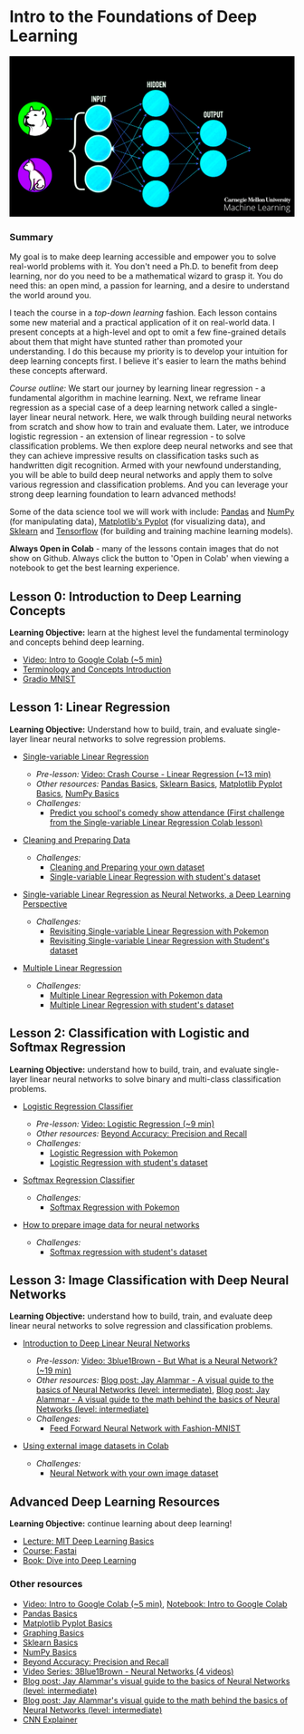 # Intro to the Foundations of Deep Learning

![Cat Dog Deep Learning](https://github.com/krmiddlebrook/intro_to_deep_learning/blob/master/images/cat-dog-ml-gif.gif)

### Summary

My goal is to make deep learning accessible and empower you to solve real-world problems with it. You don't need a Ph.D. to benefit from deep learning, nor do you need to be a mathematical wizard to grasp it. You do need this: an open mind, a passion for learning, and a desire to understand the world around you.

I teach the course in a _top-down learning_ fashion. Each lesson contains some new material and a practical application of it on real-world data. I present concepts at a high-level and opt to omit a few fine-grained details about them that might have stunted rather than promoted your understanding. I do this because my priority is to develop your intuition for deep learning concepts first. I believe it's easier to learn the maths behind these concepts afterward.

_Course outline:_
We start our journey by learning linear regression - a fundamental algorithm in machine learning. Next, we reframe linear regression as a special case of a deep learning network called a single-layer linear neural network. Here, we walk through building neural networks from scratch and show how to train and evaluate them. Later, we introduce logistic regression - an extension of linear regression - to solve classification problems. We then explore deep neural networks and see that they can achieve impressive results on classification tasks such as handwritten digit recognition. Armed with your newfound understanding, you will be able to build deep neural networks and apply them to solve various regression and classification problems. And you can leverage your strong deep learning foundation to learn advanced methods!

Some of the data science tool we will work with include: [Pandas](./basics/Basics_Pandas.ipynb) and [NumPy](./basics/Basics_NumPy.ipynb) (for manipulating data), [Matplotlib's Pyplot](./basics/Basic_Matplotlib_Pyplot.ipynb) (for visualizing data), and [Sklearn](./basics/Basics_Sklearn.ipynb) and
[Tensorflow](https://www.tensorflow.org/) (for building and training machine learning models).

**Always Open in Colab** - many of the lessons contain images that do not show on Github. Always click the button to 'Open in Colab' when viewing a notebook to get the best learning experience.

## Lesson 0: Introduction to Deep Learning Concepts

**Learning Objective:** learn at the highest level the fundamental terminology and concepts behind deep learning.

- [Video: Intro to Google Colab (~5 min)](https://www.youtube.com/watch?v=inN8seMm7UI)
- [Terminology and Concepts Introduction](./machine_learning/lesson%200%20-%20machine%20learning/Intro_to_Machine_Learning.ipynb)
- [Gradio MNIST](../lesson%200%20-%20machine%20learning/Gradio_MNIST_Tutorial.ipynb)

## Lesson 1: Linear Regression

**Learning Objective:** Understand how to build, train, and evaluate single-layer linear neural networks to solve regression problems.

- [Single-variable Linear Regression](./machine_learning/lesson%201%20-%20linear%20regression/examples/From_Linear_Regression_to_Deep_Learning.ipynb)

  - _Pre-lesson:_ [Video: Crash Course - Linear Regression (~13 min)](https://www.youtube.com/watch?v=WWqE7YHR4Jc&t=13s)
  - _Other resources:_ [Pandas Basics](./basics/Basics_Pandas.ipynb), [Sklearn Basics](./basics/Basics_Sklearn.ipynb), [Matplotlib Pyplot Basics](./basics/Basic_Matplotlib_Pyplot.ipynb), [NumPy Basics](./basics/Basics_NumPy.ipynb)
  - _Challenges:_
    - [Predict you school's comedy show attendance (First challenge from the Single-variable Linear Regression Colab lesson)](./machine_learning/lesson%201%20-%20linear%20regression/examples/From_Linear_Regression_to_Deep_Learning.ipynb)

- [Cleaning and Preparing Data](https://github.com/krmiddlebrook/intro_to_deep_learning/blob/master/machine_learning/mini_lessons/Cleaning_Data.ipynb)

  - _Challenges:_
    - [Cleaning and Preparing your own dataset](https://github.com/krmiddlebrook/intro_to_deep_learning/blob/master/machine_learning/mini_lessons/cleaning_and_preparing_your_own_dataset.ipynb)
    - [Single-variable Linear Regression with student's dataset](https://github.com/krmiddlebrook/intro_to_deep_learning/blob/master/machine_learning/lesson%201%20-%20linear%20regression/challenges/simple-linear-regression-2.ipynb)

- [Single-variable Linear Regression as Neural Networks, a Deep Learning Perspective](https://github.com/krmiddlebrook/intro_to_deep_learning/blob/master/machine_learning/lesson%201%20-%20linear%20regression/examples/linear-regression-deep-dive.ipynb)

  - _Challenges:_
    - [Revisiting Single-variable Linear Regression with Pokemon](https://github.com/krmiddlebrook/intro_to_deep_learning/blob/master/machine_learning/lesson%201%20-%20linear%20regression/challenges/revisting-simple-linear-regression-pokemon.ipynb)
    - [Revisiting Single-variable Linear Regression with Student's dataset](https://github.com/krmiddlebrook/intro_to_deep_learning/blob/master/machine_learning/lesson%201%20-%20linear%20regression/challenges/simple-linear-regression-2-revisited.ipynb)

- [Multiple Linear Regression](https://github.com/krmiddlebrook/intro_to_deep_learning/blob/master/machine_learning/lesson%201%20-%20linear%20regression/examples/multiple-linear-regression.ipynb)
  - _Challenges:_
    - [Multiple Linear Regression with Pokemon data](https://github.com/krmiddlebrook/intro_to_deep_learning/blob/master/machine_learning/lesson%201%20-%20linear%20regression/challenges/multiple-linear-regression-pokemon.ipynb)
    - [Multiple Linear Regression with student's dataset](https://github.com/krmiddlebrook/intro_to_deep_learning/blob/master/machine_learning/lesson%201%20-%20linear%20regression/challenges/multiple-linear-regression-2.ipynb)

## Lesson 2: Classification with Logistic and Softmax Regression

**Learning Objective:** understand how to build, train, and evaluate single-layer linear neural networks to solve binary and multi-class classification problems.

- [Logistic Regression Classifier](https://github.com/krmiddlebrook/intro_to_deep_learning/blob/master/machine_learning/lesson%202%20-%20logistic%20regression/logistic-regression.ipynb)

  - _Pre-lesson:_ [Video: Logistic Regression (~9 min)](https://www.youtube.com/watch?v=yIYKR4sgzI8)
  - _Other resources:_ [Beyond Accuracy: Precision and Recall](https://towardsdatascience.com/beyond-accuracy-precision-and-recall-3da06bea9f6c)
  - _Challenges:_
    - [Logistic Regression with Pokemon](https://github.com/krmiddlebrook/intro_to_deep_learning/blob/master/machine_learning/lesson%202%20-%20logistic%20regression/challenges/logistic-regression-pokemon.ipynb)
    - [Logistic Regression with student's dataset](https://github.com/krmiddlebrook/intro_to_deep_learning/blob/master/machine_learning/lesson%202%20-%20logistic%20regression/challenges/logistic-regression-2.ipynb)

- [Softmax Regression Classifier](https://github.com/krmiddlebrook/intro_to_deep_learning/blob/master/machine_learning/lesson%202%20-%20logistic%20regression/softmax-regression.ipynb)

  - _Challenges:_
    - [Softmax Regression with Pokemon](https://github.com/krmiddlebrook/intro_to_deep_learning/blob/master/machine_learning/lesson%202%20-%20logistic%20regression/challenges/softmax-regression-pokemon.ipynb)

- [How to prepare image data for neural networks](https://github.com/krmiddlebrook/intro_to_deep_learning/blob/master/machine_learning/mini_lessons/image_data.ipynb)
  - _Challenges:_
    - [Softmax regression with student's dataset](https://github.com/krmiddlebrook/intro_to_deep_learning/blob/master/machine_learning/lesson%202%20-%20logistic%20regression/challenges/softmax-regression-2.ipynb)

## Lesson 3: Image Classification with Deep Neural Networks

**Learning Objective:** understand how to build, train, and evaluate deep linear neural networks to solve regression and classification problems.

- [Introduction to Deep Linear Neural Networks](https://github.com/krmiddlebrook/intro_to_deep_learning/blob/master/machine_learning/lesson%203%20-%20Neural%20Networks/intro-to-neural-networks.ipynb)

  - _Pre-lesson:_ [Video: 3blue1Brown - But What is a Neural Network? (~19 min)](https://www.youtube.com/watch?v=aircAruvnKk)
  - _Other resources:_ [Blog post: Jay Alammar - A visual guide to the basics of Neural Networks (level: intermediate)](http://jalammar.github.io/visual-interactive-guide-basics-neural-networks/), [Blog post: Jay Alammar - A visual guide to the math behind the basics of Neural Networks (level: intermediate)](https://jalammar.github.io/feedforward-neural-networks-visual-interactive/)
  - _Challenges:_
    - [Feed Forward Neural Network with Fashion-MNIST](https://github.com/krmiddlebrook/intro_to_deep_learning/blob/master/machine_learning/lesson%203%20-%20Neural%20Networks/challenges/neural_networks_1.ipynb)

- [Using external image datasets in Colab](https://github.com/krmiddlebrook/intro_to_deep_learning/blob/master/machine_learning/mini_lessons/external-datasets-in-colab.ipynb)
  - _Challenges:_
    - [Neural Network with your own image dataset](https://github.com/krmiddlebrook/intro_to_deep_learning/blob/master/machine_learning/lesson%203%20-%20Neural%20Networks/challenges/neural_networks_own_data.ipynb)

## Advanced Deep Learning Resources

**Learning Objective:** continue learning about deep learning!

- [Lecture: MIT Deep Learning Basics](https://www.youtube.com/watch?v=O5xeyoRL95U&list=PLrAXtmErZgOeiKm4sgNOknGvNjby9efdf)
- [Course: Fastai](https://course.fast.ai/)
- [Book: Dive into Deep Learning](https://d2l.ai/index.html)

### Other resources

- [Video: Intro to Google Colab (~5 min)](https://www.youtube.com/watch?v=inN8seMm7UI), [Notebook: Intro to Google Colab](https://colab.research.google.com/notebooks/welcome.ipynb#scrollTo=5fCEDCU_qrC0)
- [Pandas Basics](../basics/Basics_Pandas.ipynb)
- [Matplotlib Pyplot Basics](../basics/Basic_Matplotlib_Pyplot.ipynb)
- [Graphing Basics](../basics/Basics_Graphing.ipynb)
- [Sklearn Basics](../basics/Basics_Sklearn.ipynb)
- [NumPy Basics](../basics/Basics_NumPy.ipynb)
- [Beyond Accuracy: Precision and Recall](https://towardsdatascience.com/beyond-accuracy-precision-and-recall-3da06bea9f6c)
- [Video Series: 3Blue1Brown - Neural Networks (4 videos)](https://www.youtube.com/playlist?list=PLZHQObOWTQDNU6R1_67000Dx_ZCJB-3pi)
- [Blog post: Jay Alammar's visual guide to the basics of Neural Networks (level: intermediate)](http://jalammar.github.io/visual-interactive-guide-basics-neural-networks/)
- [Blog post: Jay Alammar's visual guide to the math behind the basics of Neural Networks (level: intermediate)](https://jalammar.github.io/feedforward-neural-networks-visual-interactive/)
- [CNN Explainer](https://poloclub.github.io/cnn-explainer/)
